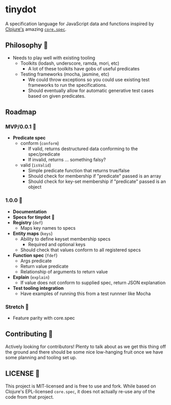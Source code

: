 # tinydot

A specification language for JavaScript data and functions inspired by
[Clojure's](http://clojure.org) amazing
[`core.spec`](http://clojure.org/about/spec).

## Philosophy :thought_balloon:

- Needs to play well with existing tooling
  - Toolkits (lodash, underscore, ramda, mori, etc)
    - A lot of these toolkits have gobs of useful predicates
  - Testing frameworks (mocha, jasmine, etc)
    - We could throw exceptions so you could use existing test frameworks to run
      the specifications.
    - Should eventually allow for automatic generative test cases based on given
      predicates.

## Roadmap

### MVP/0.0.1 :hatching_chick:

- **Predicate spec**
  - conform (`conform`)
    - If valid, returns destructured data conforming to the spec/predicate
    - If invalid, returns ... something falsy?
  - valid (`isValid`)
    - Simple predicate function that returns true/false
    - Should check for membership if "predicate" passed is an array
    - Should check for key-set membership if "predicate" passed is an object

### 1.0.0 :hatched_chick:

- **Documentation**
- **Specs for tinydot** :dog:
- **Registry** (`def`)
  - Maps key names to specs
- **Entity maps** (`keys`)
  - Ability to define keyset membership specs
    - Required and optional keys
  - Should check that values conform to all registered specs
- **Function spec** (`fdef`)
  - Args predicate
  - Return value predicate
  - Relationship of arguments to return value
- **Explain** (`explain`)
  - If value does not conform to supplied spec, return JSON explanation
- **Test tooling integration**
  - Have examples of running this from a test runnner like Mocha

### Stretch :chicken:

- Feature parity with core.spec

## Contributing :revolving_hearts:

Actively looking for contributors! Plenty to talk about as we get this thing off
the ground and there should be some nice low-hanging fruit once we have some
planning and tooling set up.

## LICENSE :fork_and_knife:

This project is MIT-licensed and is free to use and fork. While based on Clojure's
EPL-licensed `core.spec`, it does not actually re-use any of the code from that
project.